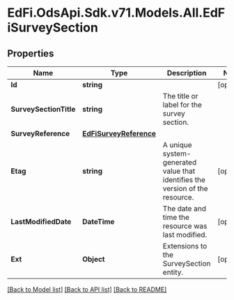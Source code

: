 # EdFi.OdsApi.Sdk.v71.Models.All.EdFiSurveySection

## Properties

Name | Type | Description | Notes
------------ | ------------- | ------------- | -------------
**Id** | **string** |  | [optional] 
**SurveySectionTitle** | **string** | The title or label for the survey section. | 
**SurveyReference** | [**EdFiSurveyReference**](EdFiSurveyReference.md) |  | 
**Etag** | **string** | A unique system-generated value that identifies the version of the resource. | [optional] 
**LastModifiedDate** | **DateTime** | The date and time the resource was last modified. | [optional] 
**Ext** | **Object** | Extensions to the SurveySection entity. | [optional] 

[[Back to Model list]](../README.md#documentation-for-models) [[Back to API list]](../README.md#documentation-for-api-endpoints) [[Back to README]](../README.md)

